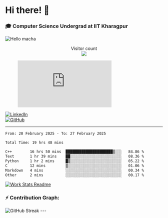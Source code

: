 # Hi there! 👋

### 🎓 Computer Science Undergrad at IIT Kharagpur

<img src="https://raw.githubusercontent.com/sagar-viradiya/sagar-viradiya/master/resources/banner.png" alt="Hello macha">

<p align="center"> 
  Visitor count<br>
  <img src="https://profile-counter.glitch.me/sesiii/count.svg" />
</p>

<figure><embed src="https://wakatime.com/share/@81d5e6c4-c575-43e6-9a9e-85ed25517f53/42cf003a-18dd-42ef-bded-df01146821f2.svg"></embed></figure>

[![LinkedIn](https://img.shields.io/badge/LinkedIn-0077B5?style=for-the-badge&logo=linkedin&logoColor=white)](https://www.linkedin.com/in/sesidadi)  
[![GitHub](https://img.shields.io/badge/GitHub-181717?style=for-the-badge&logo=github&logoColor=white)](https://github.com/sesiii)

---
<!--START_SECTION:waka-->

```txt
From: 20 February 2025 - To: 27 February 2025

Total Time: 19 hrs 48 mins

C++        16 hrs 50 mins  █████████████████████▒░░░   84.86 %
Text       1 hr 39 mins    ██░░░░░░░░░░░░░░░░░░░░░░░   08.36 %
Python     1 hr 2 mins     █▒░░░░░░░░░░░░░░░░░░░░░░░   05.22 %
C          12 mins         ▒░░░░░░░░░░░░░░░░░░░░░░░░   01.06 %
Markdown   4 mins          ░░░░░░░░░░░░░░░░░░░░░░░░░   00.34 %
Other      2 mins          ░░░░░░░░░░░░░░░░░░░░░░░░░   00.17 %
```

<!--END_SECTION:waka-->


[![Work Stats Readme](https://github.com/sesiii/sesiii/actions/workflows/main.yml/badge.svg)](https://github.com/sesiii/sesiii/actions/workflows/main.yml)

### ⚡ Contribution Graph:

<img src="https://streak-stats.demolab.com/?user=sesiii&theme=radical" alt="GitHub Streak" />
---

